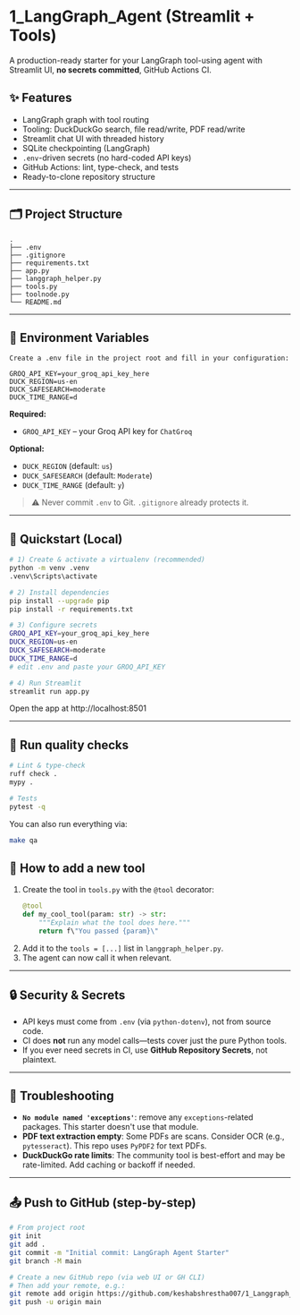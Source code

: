 # 1_LangGraph_Agent (Streamlit + Tools)

A production-ready starter for your LangGraph tool-using agent with Streamlit UI, **no secrets committed**, GitHub Actions CI.

## ✨ Features

- LangGraph graph with tool routing
- Tooling: DuckDuckGo search, file read/write, PDF read/write
- Streamlit chat UI with threaded history
- SQLite checkpointing (LangGraph)
- `.env`-driven secrets (no hard-coded API keys)
- GitHub Actions: lint, type-check, and tests
- Ready-to-clone repository structure

---

## 🗂 Project Structure

```
.
├── .env              
├── .gitignore
├── requirements.txt
├── app.py            
├── langgraph_helper.py
├── tools.py         
├── toolnode.py       
└── README.md
```

---

## 🔑 Environment Variables

```
Create a .env file in the project root and fill in your configuration:

GROQ_API_KEY=your_groq_api_key_here
DUCK_REGION=us-en
DUCK_SAFESEARCH=moderate
DUCK_TIME_RANGE=d
```

**Required:**

- `GROQ_API_KEY` – your Groq API key for `ChatGroq`

**Optional:**

- `DUCK_REGION` (default: `us`)
- `DUCK_SAFESEARCH` (default: `Moderate`)
- `DUCK_TIME_RANGE` (default: `y`)

> ⚠️ Never commit `.env` to Git. `.gitignore` already protects it.

---

## 🚀 Quickstart (Local)

```bash
# 1) Create & activate a virtualenv (recommended)
python -m venv .venv
.venv\Scripts\activate

# 2) Install dependencies
pip install --upgrade pip
pip install -r requirements.txt

# 3) Configure secrets
GROQ_API_KEY=your_groq_api_key_here
DUCK_REGION=us-en
DUCK_SAFESEARCH=moderate
DUCK_TIME_RANGE=d
# edit .env and paste your GROQ_API_KEY

# 4) Run Streamlit
streamlit run app.py
```

Open the app at http://localhost:8501

---

## 🧪 Run quality checks

```bash
# Lint & type-check
ruff check .
mypy .

# Tests
pytest -q
```

You can also run everything via:
```bash
make qa
```



## 🧩 How to add a new tool

1. Create the tool in `tools.py` with the `@tool` decorator:
   ```python
   @tool
   def my_cool_tool(param: str) -> str:
       """Explain what the tool does here."""
       return f\"You passed {param}\"
   ```
2. Add it to the `tools = [...]` list in `langgraph_helper.py`.
3. The agent can now call it when relevant.

---

## 🔒 Security & Secrets

- API keys must come from `.env` (via `python-dotenv`), not from source code.
- CI does **not** run any model calls—tests cover just the pure Python tools.
- If you ever need secrets in CI, use **GitHub Repository Secrets**, not plaintext.

---

## 🧰 Troubleshooting

- **`No module named 'exceptions'`**: remove any `exceptions`-related packages. This starter doesn't use that module.
- **PDF text extraction empty**: Some PDFs are scans. Consider OCR (e.g., `pytesseract`). This repo uses `PyPDF2` for text PDFs.
- **DuckDuckGo rate limits**: The community tool is best-effort and may be rate-limited. Add caching or backoff if needed.

---

## 📤 Push to GitHub (step-by-step)

```bash
# From project root
git init
git add .
git commit -m "Initial commit: LangGraph Agent Starter"
git branch -M main

# Create a new GitHub repo (via web UI or GH CLI)
# Then add your remote, e.g.:
git remote add origin https://github.com/keshabshrestha007/1_Langgraph_Agent.git
git push -u origin main
```


